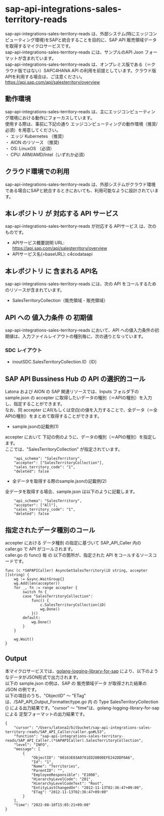 # sap-api-integrations-sales-territory-reads  
sap-api-integrations-sales-territory-reads は、外部システム(特にエッジコンピューティング環境)をSAPと統合することを目的に、SAP API 販売領域データを取得するマイクロサービスです。  
sap-api-integrations-sales-territory-reads には、サンプルのAPI Json フォーマットが含まれています。  
sap-api-integrations-sales-territory-reads は、オンプレミス版である（＝クラウド版ではない）SAPC4HANA API の利用を前提としています。クラウド版APIを利用する場合は、ご注意ください。  
https://api.sap.com/api/salesterritory/overview  

## 動作環境
sap-api-integrations-sales-territory-reads は、主にエッジコンピューティング環境における動作にフォーカスしています。   
使用する際は、事前に下記の通り エッジコンピューティングの動作環境（推奨/必須）を用意してください。   
・ エッジ Kubernetes （推奨）    
・ AION のリソース （推奨)    
・ OS: LinuxOS （必須）    
・ CPU: ARM/AMD/Intel（いずれか必須） 

## クラウド環境での利用  
sap-api-integrations-sales-territory-reads は、外部システムがクラウド環境である場合にSAPと統合するときにおいても、利用可能なように設計されています。  

## 本レポジトリ が 対応する API サービス
sap-api-integrations-sales-territory-reads が対応する APIサービス は、次のものです。

* APIサービス概要説明 URL: https://api.sap.com/api/salesterritory/overview  
* APIサービス名(=baseURL): c4codataapi

## 本レポジトリ に 含まれる API名
sap-api-integrations-sales-territory-reads には、次の API をコールするためのリソースが含まれています。  

* SalesTerritoryCollection（販売領域 - 販売領域）

## API への 値入力条件 の 初期値
sap-api-integrations-sales-territory-reads において、API への値入力条件の初期値は、入力ファイルレイアウトの種別毎に、次の通りとなっています。  

### SDC レイアウト

* inoutSDC.SalesTerritoryCollection.ID（ID）


## SAP API Bussiness Hub の API の選択的コール

Latona および AION の SAP 関連リソースでは、Inputs フォルダ下の sample.json の accepter に取得したいデータの種別（＝APIの種別）を入力し、指定することができます。  
なお、同 accepter にAll(もしくは空白)の値を入力することで、全データ（＝全APIの種別）をまとめて取得することができます。  

* sample.jsonの記載例(1)  

accepter において 下記の例のように、データの種別（＝APIの種別）を指定します。  
ここでは、"SalesTerritoryCollection" が指定されています。    
  
```
	"api_schema": "SalesTerritory",
	"accepter": ["SalesTerritoryCollection"],
	"sales_territory_code": "1",
	"deleted": false
```
  
* 全データを取得する際のsample.jsonの記載例(2)  

全データを取得する場合、sample.json は以下のように記載します。  

```
	"api_schema": "SalesTerritory",
	"accepter": ["All"],
	"sales_territory_code": "1",
	"deleted": false
```

## 指定されたデータ種別のコール

accepter における データ種別 の指定に基づいて SAP_API_Caller 内の caller.go で API がコールされます。  
caller.go の func() 毎 の 以下の箇所が、指定された API をコールするソースコードです。  

```
func (c *SAPAPICaller) AsyncGetSalesTerritory(iD string, accepter []string) {
	wg := &sync.WaitGroup{}
	wg.Add(len(accepter))
	for _, fn := range accepter {
		switch fn {
		case "SalesTerritoryCollection":
			func() {
				c.SalesTerritoryCollection(iD)
				wg.Done()
			}()
		default:
			wg.Done()
		}
	}

	wg.Wait()
}
```

## Output  
本マイクロサービスでは、[golang-logging-library-for-sap](https://github.com/latonaio/golang-logging-library-for-sap) により、以下のようなデータがJSON形式で出力されます。  
以下の sample.json の例は、SAP の 販売領域データ が取得された結果の JSON の例です。  
以下の項目のうち、"ObjectID" ～ "ETag" は、/SAP_API_Output_Formatter/type.go 内 の Type SalesTerritoryCollection {} による出力結果です。"cursor" ～ "time"は、golang-logging-library-for-sap による 定型フォーマットの出力結果です。  

```
{
	"cursor": "/Users/latona2/bitbucket/sap-api-integrations-sales-territory-reads/SAP_API_Caller/caller.go#L53",
	"function": "sap-api-integrations-sales-territory-reads/SAP_API_Caller.(*SAPAPICaller).SalesTerritoryCollection",
	"level": "INFO",
	"message": [
		{
			"ObjectID": "00163E03A0701ED28B9DEFE242DDF0A6",
			"Id": "1",
			"Name": "Territories",
			"ParentID": "",
			"EmployeeResponsible": "E1008",
			"HierarchyLevelCode": "Z01",
			"HierarchyLevelCodeText": "Root",
			"EntityLastChangedOn": "2012-11-13T02:36:47+09:00",
			"ETag": "2012-11-13T02:36:47+09:00"
		}
	],
	"time": "2022-08-10T15:05:21+09:00"
}

```